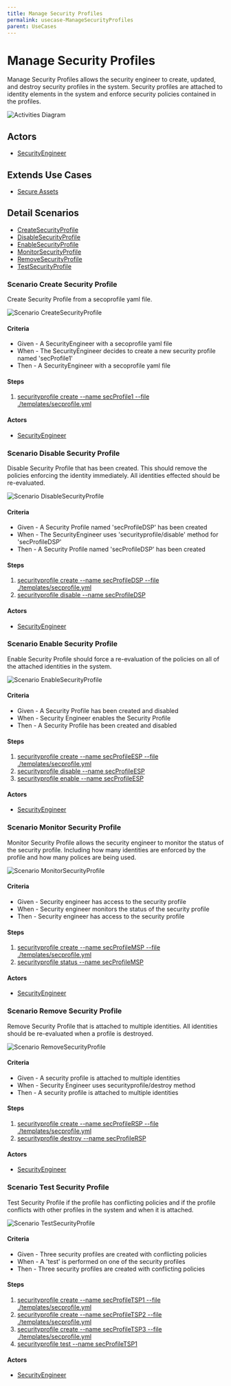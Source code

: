 ```yaml
---
title: Manage Security Profiles
permalink: usecase-ManageSecurityProfiles
parent: UseCases
---
```

# Manage Security Profiles

Manage Security Profiles allows the security engineer to create, updated, and destroy security profiles in the system. Security profiles are attached to identity elements in the system and enforce security policies contained in the profiles.

![Activities Diagram](./activities.png)

## Actors

* [SecurityEngineer](actor-securityengineer)





## Extends Use Cases

* [Secure Assets](usecase-SecureAssets)







## Detail Scenarios

* [CreateSecurityProfile](#scenario-CreateSecurityProfile)
* [DisableSecurityProfile](#scenario-DisableSecurityProfile)
* [EnableSecurityProfile](#scenario-EnableSecurityProfile)
* [MonitorSecurityProfile](#scenario-MonitorSecurityProfile)
* [RemoveSecurityProfile](#scenario-RemoveSecurityProfile)
* [TestSecurityProfile](#scenario-TestSecurityProfile)



### Scenario Create Security Profile

Create Security Profile from a secoprofile yaml file.

![Scenario CreateSecurityProfile](./CreateSecurityProfile.png)
#### Criteria

* Given - A SecurityEngineer with a secoprofile yaml file
* When - The SecurityEngineer decides to create a new security profile named &#39;secProfile1&#39;
* Then - A SecurityEngineer with a secoprofile yaml file

#### Steps
1. [securityprofile create --name secProfile1 --file ./templates/secprofile.yml](#action-securityprofile-create)

#### Actors

* [SecurityEngineer](actor-securityengineer)



### Scenario Disable Security Profile

Disable Security Profile that has been created. This should remove the policies enforcing the identity immediately. All identities effected should be re-evaluated.

![Scenario DisableSecurityProfile](./DisableSecurityProfile.png)
#### Criteria

* Given - A Security Profile named &#39;secProfileDSP&#39; has been created
* When - The SecurityEngineer uses &#39;securityprofile/disable&#39; method for &#39;secProfileDSP&#39;
* Then - A Security Profile named &#39;secProfileDSP&#39; has been created

#### Steps
1. [securityprofile create --name secProfileDSP --file ./templates/secprofile.yml](#action-securityprofile-create)
1. [securityprofile disable --name secProfileDSP](#action-securityprofile-disable)

#### Actors

* [SecurityEngineer](actor-securityengineer)



### Scenario Enable Security Profile

Enable Security Profile should force a re-evaluation of the policies on all of the attached identities in the system.

![Scenario EnableSecurityProfile](./EnableSecurityProfile.png)
#### Criteria

* Given - A Security Profile has been created and disabled
* When - Security Engineer enables the Security Profile
* Then - A Security Profile has been created and disabled

#### Steps
1. [securityprofile create --name secProfileESP --file ./templates/secprofile.yml](#action-securityprofile-create)
1. [securityprofile disable --name secProfileESP](#action-securityprofile-disable)
1. [securityprofile enable --name secProfileESP](#action-securityprofile-enable)

#### Actors

* [SecurityEngineer](actor-securityengineer)



### Scenario Monitor Security Profile

Monitor Security Profile allows the security engineer to monitor the status of the security profile. Including how many identities are enforced by the profile and how many polices are being used.

![Scenario MonitorSecurityProfile](./MonitorSecurityProfile.png)
#### Criteria

* Given - Security engineer has access to the security profile
* When - Security engineer monitors the status of the security profile
* Then - Security engineer has access to the security profile

#### Steps
1. [securityprofile create --name secProfileMSP --file ./templates/secprofile.yml](#action-securityprofile-create)
1. [securityprofile status --name secProfileMSP](#action-securityprofile-status)

#### Actors

* [SecurityEngineer](actor-securityengineer)



### Scenario Remove Security Profile

Remove Security Profile that is attached to multiple identities. All identities should be re-evaluated when a profile is destroyed.

![Scenario RemoveSecurityProfile](./RemoveSecurityProfile.png)
#### Criteria

* Given - A security profile is attached to multiple identities
* When - Security Engineer uses securityprofile/destroy method
* Then - A security profile is attached to multiple identities

#### Steps
1. [securityprofile create --name secProfileRSP --file ./templates/secprofile.yml](#action-securityprofile-create)
1. [securityprofile destroy --name secProfileRSP](#action-securityprofile-destroy)

#### Actors

* [SecurityEngineer](actor-securityengineer)



### Scenario Test Security Profile

Test Security Profile if the profile has conflicting policies and if the profile conflicts with other profiles in the system and when it is attached.

![Scenario TestSecurityProfile](./TestSecurityProfile.png)
#### Criteria

* Given - Three security profiles are created with conflicting policies
* When - A &#39;test&#39; is performed on one of the security profiles
* Then - Three security profiles are created with conflicting policies

#### Steps
1. [securityprofile create --name secProfileTSP1 --file ./templates/secprofile.yml](#action-securityprofile-create)
1. [securityprofile create --name secProfileTSP2 --file ./templates/secprofile.yml](#action-securityprofile-create)
1. [securityprofile create --name secProfileTSP3 --file ./templates/secprofile.yml](#action-securityprofile-create)
1. [securityprofile test --name secProfileTSP1](#action-securityprofile-test)

#### Actors

* [SecurityEngineer](actor-securityengineer)





